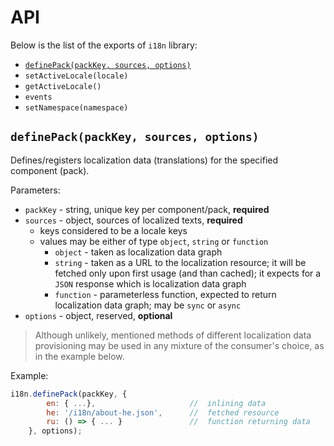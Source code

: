 # API

Below is the list of the exports of `i18n` library:
* [`definePack(packKey, sources, options)`](#definepack)
* `setActiveLocale(locale)`
* `getActiveLocale()`
* `events`
* `setNamespace(namespace)`

## <a id="definepack">`definePack(packKey, sources, options)`</a> 

Defines/registers localization data (translations) for the specified component (pack).

Parameters:
* `packKey` - string, unique key per component/pack, __required__
* `sources` - object, sources of localized texts, __required__
    * keys considered to be a locale keys
    * values may be either of type `object`, `string` or `function`
		* `object` - taken as localization data graph
		* `string` - taken as a URL to the localization resource; it will be fetched only upon first usage (and than cached); it expects for a `JSON` response which is localization data graph
		* `function` - parameterless function, expected to return localization data graph; may be `sync` or `async`
* `options` - object, reserved, __optional__

> Although unlikely, mentioned methods of different localization data provisioning may be used in any mixture of the consumer's choice, as in the example below.

Example:
```javascript
i18n.definePack(packKey, {
		en: { ...},                     //  inlining data
		he: '/i18n/about-he.json',      //  fetched resource
		ru: () => { ... }               //  function returning data
	}, options);
```